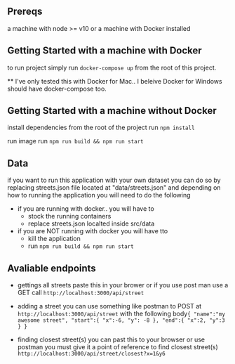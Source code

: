 ## Prereqs
  a machine with node >= v10 or a machine with Docker installed
## Getting Started with a machine with Docker

to run project simply run `docker-compose up` from the root of this project.


** I've only tested this with Docker for Mac.. I beleive Docker for Windows should have docker-compose too.


## Getting Started with a machine without Docker

install dependencies from the root of the project
run `npm install`

run image
run `npm run build && npm run start`

## Data

if you want to run this application with your own dataset you can do so by replacing streets.json file located at "data/streets.json" and depending on how to running the application you will need to do the following
 - if you are running with docker.. you will have to
	- stock the running containers
	- replace streets.json localted inside src/data
 - if you are NOT running with docker you will have tto
	- kill the application
	- run `npm run build && npm run start`


## Avaliable endpoints

- gettings all streets 
 paste this in your brower or if you use post man use a GET call `http://localhost:3000/api/street`

 - adding a street
 you can use something like postman to  POST at `http://localhost:3000/api/street`
 with the following body`
 {
	"name":"my awesome street",
	"start":{
		"x":-6,
		"y": -8
	},
	"end":{
		"x":2,
		"y":3
	}
}
 `

 - finding closest street(s)
you can past this to  your browser or use postman you must give it a point of reference to find closest street(s)
 `http://localhost:3000/api/street/closest?x=1&y6`
